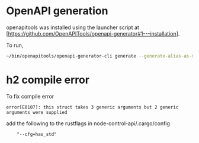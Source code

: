 # OpenAPI generation

openapitools was installed using the launcher script at [https://github.com/OpenAPITools/openapi-generator#1---installation].

To run,

```bash
~/bin/openapitools/openapi-generator-cli generate --generate-alias-as-model -i node-control.yaml -g rust-server --additional-properties=packageName="node-control-api"
```

# h2 compile error

To fix compile error
```
error[E0107]: this struct takes 3 generic arguments but 2 generic arguments were supplied
```

add the following to the rustflags in node-control-api/.cargo/config
```
    "--cfg=has_std"
```